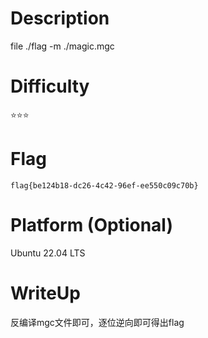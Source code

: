 # Description
file ./flag -m ./magic.mgc

# Difficulty
:star::star::star:

# Flag
`flag{be124b18-dc26-4c42-96ef-ee550c09c70b}`

# Platform (Optional)
Ubuntu 22.04 LTS

# WriteUp
反编译mgc文件即可，逐位逆向即可得出flag
